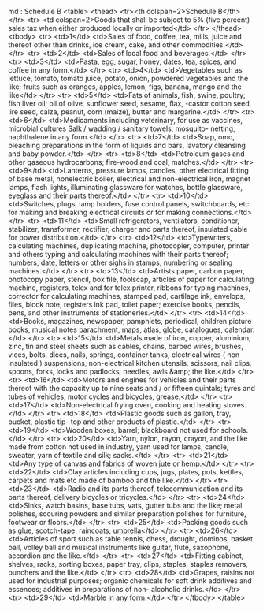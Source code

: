 md : Schedule B
&lt;table&gt;
    &lt;thead&gt;
&lt;tr&gt;&lt;th colspan&#x3D;2&gt;Schedule B&lt;&#x2F;th&gt;&lt;&#x2F;tr&gt;
        &lt;tr&gt;
            &lt;td colspan&#x3D;2&gt;Goods that shall be subject to 5% (five percent) sales tax when either produced locally or imported&lt;&#x2F;td&gt;
&lt;&#x2F;tr&gt;
    &lt;&#x2F;thead&gt;
    &lt;tbody&gt;
        &lt;tr&gt;
            &lt;td&gt;1&lt;&#x2F;td&gt;
            &lt;td&gt;Sales of food, coffee, tea, mills, juice and thereof other than drinks, ice cream, cake, and other commodities.&lt;&#x2F;td&gt;
        &lt;&#x2F;tr&gt;
        &lt;tr&gt;
            &lt;td&gt;2&lt;&#x2F;td&gt;
            &lt;td&gt;Sales of local food and beverages.&lt;&#x2F;td&gt;
        &lt;&#x2F;tr&gt;
        &lt;tr&gt;
            &lt;td&gt;3&lt;&#x2F;td&gt;
            &lt;td&gt;Pasta, egg, sugar, honey, dates, tea, spices, and coffee in any form.&lt;&#x2F;td&gt;
        &lt;&#x2F;tr&gt;
        &lt;tr&gt;
            &lt;td&gt;4&lt;&#x2F;td&gt;
            &lt;td&gt;Vegetables such as lettuce, tomato, tomato juice, potato, onion, powdered vegetables and the like; fruits such as oranges, apples, lemon, figs, banana, mango and the like&lt;&#x2F;td&gt;
        &lt;&#x2F;tr&gt;
        &lt;tr&gt;
            &lt;td&gt;5&lt;&#x2F;td&gt;
            &lt;td&gt;Fats of animals, fish, swine, poultry; fish liver oil; oil of olive, sunflower seed, sesame, flax, -castor cotton seed, lire seed, calza, peanut, corn (maize), butter and margarine.&lt;&#x2F;td&gt;
        &lt;&#x2F;tr&gt;
        &lt;tr&gt;
            &lt;td&gt;6&lt;&#x2F;td&gt;
            &lt;td&gt;Medicaments including veterinary, for use as vaccines, microbial cultures Salk &#x2F; wadding &#x2F; sanitary towels, mosquito- netting, naphthalene in any form.&lt;&#x2F;td&gt;
        &lt;&#x2F;tr&gt;
        &lt;tr&gt;
            &lt;td&gt;7&lt;&#x2F;td&gt;
            &lt;td&gt;Soap, omo, bleaching preparations in the form of liquids and bars, lavatory cleansing and baby powder.&lt;&#x2F;td&gt;
        &lt;&#x2F;tr&gt;
        &lt;tr&gt;
            &lt;td&gt;8&lt;&#x2F;td&gt;
            &lt;td&gt;Petroleum gases and other gaseous hydrocarbons; fire-wood and coal; matches.&lt;&#x2F;td&gt;
        &lt;&#x2F;tr&gt;
        &lt;tr&gt;
            &lt;td&gt;9&lt;&#x2F;td&gt;
            &lt;td&gt;Lanterns, pressure lamps, candles, other electrical fitting of base metal, nonelectric boiler, electrical and non-electrical iron, magnet lamps, flash lights, illuminating glassware for watches, bottle glassware, eyeglass and their parts thereof.&lt;&#x2F;td&gt;
        &lt;&#x2F;tr&gt;
        &lt;tr&gt;
            &lt;td&gt;10&lt;&#x2F;td&gt;
            &lt;td&gt;Switches, plugs, lamp holders, fuse control panels, switchboards, etc for making and breaking electrical circuits or for making connections.&lt;&#x2F;td&gt;
        &lt;&#x2F;tr&gt;
        &lt;tr&gt;
            &lt;td&gt;11&lt;&#x2F;td&gt;
            &lt;td&gt;Small refrigerators, ventilators, conditioner, stabilizer, transformer, rectifier, charger and parts thereof, insulated cable for power distribution.&lt;&#x2F;td&gt;
        &lt;&#x2F;tr&gt;
        &lt;tr&gt;
            &lt;td&gt;12&lt;&#x2F;td&gt;
            &lt;td&gt;Typewriters, calculating machines, duplicating machine, photocopier, computer, printer and others typing and calculating machines with their parts thereof; numbers, date, letters or other sighs in stamps, numbering or sealing machines.&lt;&#x2F;td&gt;
        &lt;&#x2F;tr&gt;
        &lt;tr&gt;
            &lt;td&gt;13&lt;&#x2F;td&gt;
            &lt;td&gt;Artists paper, carbon paper, photocopy paper, stencil, box file, foolscap, articles of paper for calculating machine, registers, telex and for telex printer, ribbons for typing machines, corrector for calculating machines, stamped pad, cartilage
                ink, envelops, files, block note, registers ink pad, toilet paper; exercise books, pencils, pens, and other instruments of stationeries.&lt;&#x2F;td&gt;
        &lt;&#x2F;tr&gt;
        &lt;tr&gt;
            &lt;td&gt;14&lt;&#x2F;td&gt;
            &lt;td&gt;Books, magazines, newspaper, pamphlets, periodical, children picture books, musical notes parachment, maps, atlas, globe, catalogues, calendar.&lt;&#x2F;td&gt;
        &lt;&#x2F;tr&gt;
        &lt;tr&gt;
            &lt;td&gt;15&lt;&#x2F;td&gt;
            &lt;td&gt;Metals made of iron, copper, aluminium, zinc, tin and steel sheets such as cables, chains, barbed wires, brushes, vices, bolts, dices, nails, springs, container tanks, electrical wires ( non insulated ) suspensions, non-electrical kitchen
                utensils, scissors, nail clips, spoons, forks, locks and padlocks, needles, awls &amp;amp; the like.&lt;&#x2F;td&gt;
        &lt;&#x2F;tr&gt;
        &lt;tr&gt;
            &lt;td&gt;16&lt;&#x2F;td&gt;
            &lt;td&gt;Motors and engines for vehicles and their parts thereof with the capacity up to nine seats and &#x2F; or fifteen quintals; tyres and tubes of vehicles, motor cycles and bicycles, grease.&lt;&#x2F;td&gt;
        &lt;&#x2F;tr&gt;
        &lt;tr&gt;
            &lt;td&gt;17&lt;&#x2F;td&gt;
            &lt;td&gt;Non-electrical frying oven, cooking and heating stoves.&lt;&#x2F;td&gt;
        &lt;&#x2F;tr&gt;
        &lt;tr&gt;
            &lt;td&gt;18&lt;&#x2F;td&gt;
            &lt;td&gt;Plastic goods such as gallon, tray, bucket, plastic tip- top and other products of plastic.&lt;&#x2F;td&gt;
        &lt;&#x2F;tr&gt;
        &lt;tr&gt;
            &lt;td&gt;19&lt;&#x2F;td&gt;
            &lt;td&gt;Wooden boxes, barrel; blackboard not used for schools.&lt;&#x2F;td&gt;
        &lt;&#x2F;tr&gt;
        &lt;tr&gt;
            &lt;td&gt;20&lt;&#x2F;td&gt;
            &lt;td&gt;Yarn, nylon, rayon, crayon, and the like made from cotton not used in industry, yarn used for lamps, candle, sweater, yarn of textile and silk; sacks.&lt;&#x2F;td&gt;
        &lt;&#x2F;tr&gt;
        &lt;tr&gt;
            &lt;td&gt;21&lt;&#x2F;td&gt;
            &lt;td&gt;Any type of canvas and fabrics of woven jute or hemp.&lt;&#x2F;td&gt;
        &lt;&#x2F;tr&gt;
        &lt;tr&gt;
            &lt;td&gt;22&lt;&#x2F;td&gt;
            &lt;td&gt;Clay articles including cups, jugs, plates, pots, kettles, carpets and mats etc made of bamboo and the like.&lt;&#x2F;td&gt;
        &lt;&#x2F;tr&gt;
        &lt;tr&gt;
            &lt;td&gt;23&lt;&#x2F;td&gt;
            &lt;td&gt;Radio and its parts thereof, telecommunication and its parts thereof, delivery bicycles or tricycles.&lt;&#x2F;td&gt;
        &lt;&#x2F;tr&gt;
        &lt;tr&gt;
            &lt;td&gt;24&lt;&#x2F;td&gt;
            &lt;td&gt;Sinks, watch basins, base tubs, vats, gutter tubs and the like; metal polishes, scouring powders and similar preparation polishes for furniture, footwear or floors.&lt;&#x2F;td&gt;
        &lt;&#x2F;tr&gt;
        &lt;tr&gt;
            &lt;td&gt;25&lt;&#x2F;td&gt;
            &lt;td&gt;Packing goods such as glue, scotch-tape, raincoats; umbrella&lt;&#x2F;td&gt;
        &lt;&#x2F;tr&gt;
        &lt;tr&gt;
            &lt;td&gt;26&lt;&#x2F;td&gt;
            &lt;td&gt;Articles of sport such as table tennis, chess, drought, dominos, basket ball, volley ball and musical instruments like guitar, flute, saxophone, accordion and the like.&lt;&#x2F;td&gt;
        &lt;&#x2F;tr&gt;
        &lt;tr&gt;
            &lt;td&gt;27&lt;&#x2F;td&gt;
            &lt;td&gt;Fitting cabinet, shelves, racks, sorting boxes, paper tray, clips, staples, staples removers, punchers and the like.&lt;&#x2F;td&gt;
        &lt;&#x2F;tr&gt;
        &lt;tr&gt;
            &lt;td&gt;28&lt;&#x2F;td&gt;
            &lt;td&gt;Grapes, raisins not used for industrial purposes; organic chemicals for soft drink additives and essences; additives in preparations of non- alcoholic drinks.&lt;&#x2F;td&gt;
        &lt;&#x2F;tr&gt;
        &lt;tr&gt;
            &lt;td&gt;29&lt;&#x2F;td&gt;
            &lt;td&gt;Marble in any form.&lt;&#x2F;td&gt;
        &lt;&#x2F;tr&gt;
    &lt;&#x2F;tbody&gt;
&lt;&#x2F;table&gt;
<ul>
</ul>